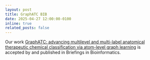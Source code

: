 ```yaml
---
layout: post
title: GraphATC BIB
date: 2025-04-27 12:00:00-0100
inline: true
related_posts: false
---
```


Our work [GraphATC: advancing multilevel and multi-label anatomical therapeutic chemical classification via atom-level graph learning](https://doi.org/10.1093/bib/bbaf194) is accepted by and published in Briefings in Bioinformatics.

